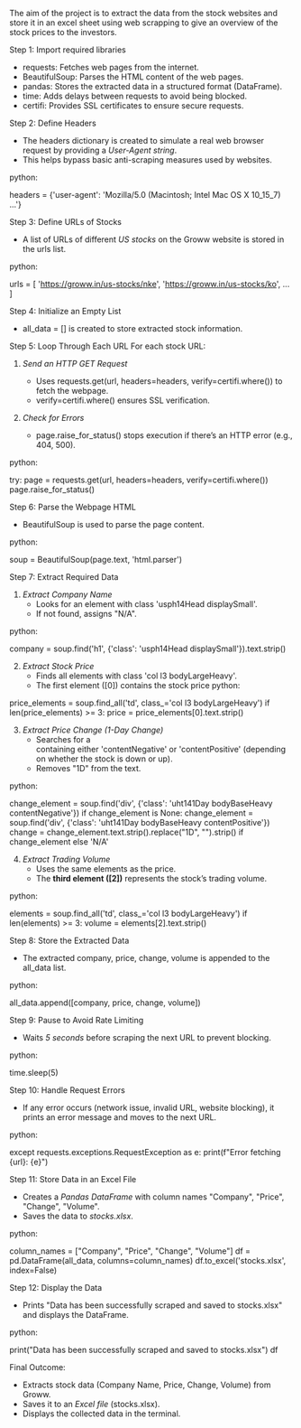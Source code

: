 The aim of the project is to extract the data from the stock websites and store it in an excel sheet using web scrapping  to give an overview of the stock prices to the investors.

Step  1: Import required libraries
- requests: Fetches web pages from the internet.  
- BeautifulSoup: Parses the HTML content of the web pages.  
- pandas: Stores the extracted data in a structured format (DataFrame).  
- time: Adds delays between requests to avoid being blocked.  
- certifi: Provides SSL certificates to ensure secure requests.
  
Step 2: Define Headers 
- The headers dictionary is created to simulate a real web browser request by providing a *User-Agent string*.  
- This helps bypass basic anti-scraping measures used by websites.  

python:

headers = {'user-agent': 'Mozilla/5.0 (Macintosh; Intel Mac OS X 10_15_7) ...'}

Step 3: Define URLs of Stocks
- A list of URLs of different *US stocks* on the Groww website is stored in the urls list.  

python:

urls = [
    'https://groww.in/us-stocks/nke',
    'https://groww.in/us-stocks/ko', 
    ...
]

Step 4: Initialize an Empty List
- all_data = [] is created to store extracted stock information.  


Step 5: Loop Through Each URL 
For each stock URL:  
1. *Send an HTTP GET Request*  
   - Uses requests.get(url, headers=headers, verify=certifi.where()) to fetch the webpage.  
   - verify=certifi.where() ensures SSL verification.  

2. *Check for Errors*  
   - page.raise_for_status() stops execution if there’s an HTTP error (e.g., 404, 500).  

python:

try:
    page = requests.get(url, headers=headers, verify=certifi.where())
    page.raise_for_status()

Step 6: Parse the Webpage HTML 
- BeautifulSoup is used to parse the page content.  

python:

soup = BeautifulSoup(page.text, 'html.parser')



Step 7: Extract Required Data
1. *Extract Company Name*  
   - Looks for an  element with class 'usph14Head displaySmall'.  
   - If not found, assigns "N/A".  

python:

company = soup.find('h1', {'class': 'usph14Head displaySmall'}).text.strip()


2. *Extract Stock Price* 
   - Finds all <td> elements with class 'col l3 bodyLargeHeavy'.  
   - The first element ([0]) contains the stock price
  python:

price_elements = soup.find_all('td', class_='col l3 bodyLargeHeavy')
if len(price_elements) >= 3:
    price = price_elements[0].text.strip()


3. *Extract Price Change (1-Day Change)*  
   - Searches for a <div> containing either 'contentNegative' or 'contentPositive' (depending on whether the stock is down or up).  
   - Removes "1D" from the text.  

python:

change_element = soup.find('div', {'class': 'uht141Day bodyBaseHeavy contentNegative'})
if change_element is None:
    change_element = soup.find('div', {'class': 'uht141Day bodyBaseHeavy contentPositive'})
change = change_element.text.strip().replace("1D", "").strip() if change_element else 'N/A'

4. *Extract Trading Volume*  
   - Uses the same <td> elements as the price.  
   - The **third element ([2])** represents the stock’s trading volume.  

python:

elements = soup.find_all('td', class_='col l3 bodyLargeHeavy')
if len(elements) >= 3:
    volume = elements[2].text.strip()



Step 8: Store the Extracted Data
- The extracted company, price, change, volume is appended to the all_data list.  

python:

all_data.append([company, price, change, volume])


Step 9: Pause to Avoid Rate Limiting 
- Waits *5 seconds* before scraping the next URL to prevent blocking.  

python:

time.sleep(5)



Step 10: Handle Request Errors
- If any error occurs (network issue, invalid URL, website blocking), it prints an error message and moves to the next URL.  

python:

except requests.exceptions.RequestException as e:
    print(f"Error fetching {url}: {e}")

 Step 11: Store Data in an Excel File 
- Creates a *Pandas DataFrame* with column names "Company", "Price", "Change", "Volume".  
- Saves the data to *stocks.xlsx*.  

python:

column_names = ["Company", "Price", "Change", "Volume"]
df = pd.DataFrame(all_data, columns=column_names)
df.to_excel('stocks.xlsx', index=False)



Step 12: Display the Data 
- Prints "Data has been successfully scraped and saved to stocks.xlsx" and displays the DataFrame.  

python:

print("Data has been successfully scraped and saved to stocks.xlsx")
df

Final Outcome: 
- Extracts stock data (Company Name, Price, Change, Volume) from Groww.  
- Saves it to an *Excel file* (stocks.xlsx).  
- Displays the collected data in the terminal.  










